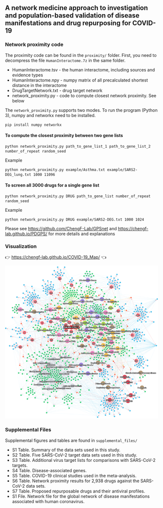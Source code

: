 ## A network medicine approach to investigation and population-based validation of disease manifestations and drug repurposing for COVID-19

### Network proximity code
The proximity code can be found in the `proximity/` folder. First, you need to decompress the file `HumanInteractome.7z` in the same folder.

* HumanInteractome.tsv - the human interactome, including sources and evidence types
* HumanInteractome.npy - numpy matrix of all precalculated shortest distance in the interactome
* DrugTargetNetwork.txt - drug target network
* network_proximity.py - code to compute closest network proximity. See below

The `network_proximity.py` supports two modes. To run the program (Python 3), numpy and networkx need to be installed.
```
pip install numpy networkx
```

#### To compute the closest proximity between two gene lists
```
python network_proximity.py path_to_gene_list_1 path_to_gene_list_2 number_of_repeat random_seed
```
Example
```
python network_proximity.py example/Asthma.txt example/SARS2-DEG_lung.txt 1000 11096
```
#### To screen all 3000 drugs for a single gene list
```
python network_proximity.py DRUG path_to_gene_list number_of_repeat random_seed
```
Example
```
python network_proximity.py DRUG example/SARS2-DEG.txt 1000 1024
```

Please see https://github.com/ChengF-Lab/GPSnet and https://chengf-lab.github.io/PDGPS/ for more details and explanations

### Visualization
:point_right: https://chengf-lab.github.io/COVID-19_Map/ :point_left:

![Map](res/map.png)


### Supplemental Files
Supplemental figures and tables are found in `supplemental_files/`

* S1 Table. Summary of the data sets used in this study.
* S2 Table. Five SARS-CoV-2 target data sets used in this study.
* S3 Table. Additional virus target lists for comparisons with SARS-CoV-2 targets.
* S4 Table. Disease-associated genes.
* S5 Table. COVID-19 clinical studies used in the meta-analysis.
* S6 Table. Network proximity results for 2,938 drugs against the SARS-CoV-2 data sets.
* S7 Table. Proposed repurposable drugs and their antiviral profiles.
* S1 File. Network file for the global network of disease manifestations associated with human coronavirus.
